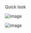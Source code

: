 Quick look

![image](https://github.com/DivyanshuKaanaujia/Intern_Task/assets/124723859/3fdc335c-869e-476f-9d26-c9e07c0bea88)


![image](https://github.com/DivyanshuKaanaujia/Intern_Task/assets/124723859/95d3270d-f99e-45a9-8374-89f53f6ee0ea)
